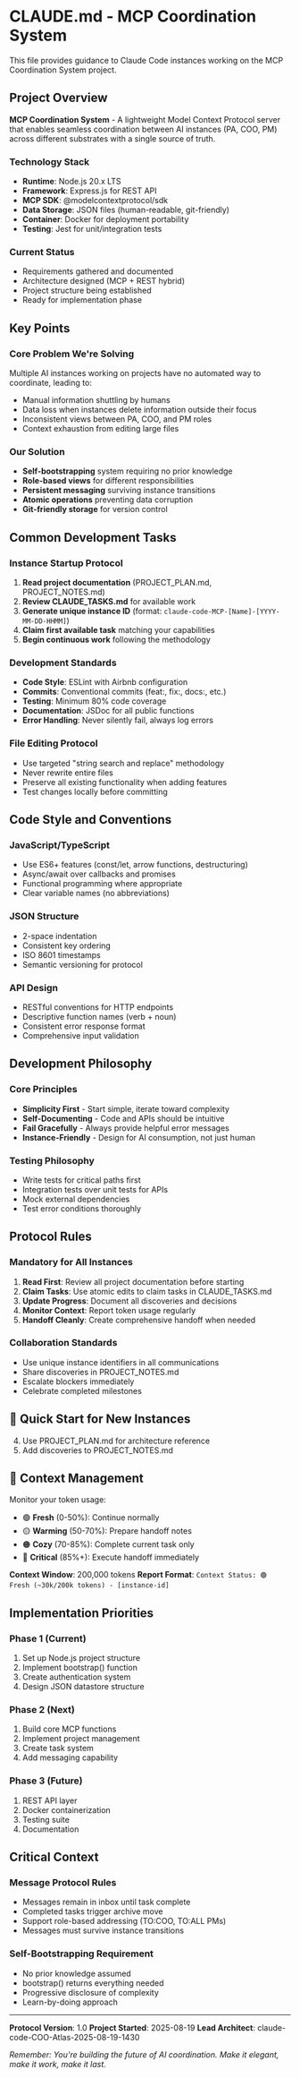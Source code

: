 # CLAUDE.md - MCP Coordination System

This file provides guidance to Claude Code instances working on the MCP Coordination System project.

## Project Overview

**MCP Coordination System** - A lightweight Model Context Protocol server that enables seamless coordination between AI instances (PA, COO, PM) across different substrates with a single source of truth.

### Technology Stack
- **Runtime**: Node.js 20.x LTS
- **Framework**: Express.js for REST API
- **MCP SDK**: @modelcontextprotocol/sdk
- **Data Storage**: JSON files (human-readable, git-friendly)
- **Container**: Docker for deployment portability
- **Testing**: Jest for unit/integration tests

### Current Status
- Requirements gathered and documented
- Architecture designed (MCP + REST hybrid)
- Project structure being established
- Ready for implementation phase

## Key Points

### Core Problem We're Solving
Multiple AI instances working on projects have no automated way to coordinate, leading to:
- Manual information shuttling by humans
- Data loss when instances delete information outside their focus
- Inconsistent views between PA, COO, and PM roles
- Context exhaustion from editing large files

### Our Solution
- **Self-bootstrapping** system requiring no prior knowledge
- **Role-based views** for different responsibilities
- **Persistent messaging** surviving instance transitions
- **Atomic operations** preventing data corruption
- **Git-friendly storage** for version control

## Common Development Tasks

### Instance Startup Protocol
1. **Read project documentation** (PROJECT_PLAN.md, PROJECT_NOTES.md)
2. **Review CLAUDE_TASKS.md** for available work
3. **Generate unique instance ID** (format: `claude-code-MCP-[Name]-[YYYY-MM-DD-HHMM]`)
4. **Claim first available task** matching your capabilities
5. **Begin continuous work** following the methodology

### Development Standards
- **Code Style**: ESLint with Airbnb configuration
- **Commits**: Conventional commits (feat:, fix:, docs:, etc.)
- **Testing**: Minimum 80% code coverage
- **Documentation**: JSDoc for all public functions
- **Error Handling**: Never silently fail, always log errors

### File Editing Protocol
- Use targeted "string search and replace" methodology
- Never rewrite entire files
- Preserve all existing functionality when adding features
- Test changes locally before committing

## Code Style and Conventions

### JavaScript/TypeScript
- Use ES6+ features (const/let, arrow functions, destructuring)
- Async/await over callbacks and promises
- Functional programming where appropriate
- Clear variable names (no abbreviations)

### JSON Structure
- 2-space indentation
- Consistent key ordering
- ISO 8601 timestamps
- Semantic versioning for protocol

### API Design
- RESTful conventions for HTTP endpoints
- Descriptive function names (verb + noun)
- Consistent error response format
- Comprehensive input validation

## Development Philosophy

### Core Principles
- **Simplicity First** - Start simple, iterate toward complexity
- **Self-Documenting** - Code and APIs should be intuitive
- **Fail Gracefully** - Always provide helpful error messages
- **Instance-Friendly** - Design for AI consumption, not just human

### Testing Philosophy
- Write tests for critical paths first
- Integration tests over unit tests for APIs
- Mock external dependencies
- Test error conditions thoroughly

## Protocol Rules

### Mandatory for All Instances
1. **Read First**: Review all project documentation before starting
2. **Claim Tasks**: Use atomic edits to claim tasks in CLAUDE_TASKS.md
3. **Update Progress**: Document all discoveries and decisions
4. **Monitor Context**: Report token usage regularly
5. **Handoff Cleanly**: Create comprehensive handoff when needed

### Collaboration Standards
- Use unique instance identifiers in all communications
- Share discoveries in PROJECT_NOTES.md
- Escalate blockers immediately
- Celebrate completed milestones

## 🚀 Quick Start for New Instances

4. Use PROJECT_PLAN.md for architecture reference
5. Add discoveries to PROJECT_NOTES.md

## 🧠 Context Management

Monitor your token usage:
- 🟢 **Fresh** (0-50%): Continue normally
- 🟡 **Warming** (50-70%): Prepare handoff notes
- 🟠 **Cozy** (70-85%): Complete current task only
- 🔴 **Critical** (85%+): Execute handoff immediately

**Context Window**: 200,000 tokens
**Report Format**: `Context Status: 🟢 Fresh (~30k/200k tokens) - [instance-id]`

## Implementation Priorities

### Phase 1 (Current)
1. Set up Node.js project structure
2. Implement bootstrap() function
3. Create authentication system
4. Design JSON datastore structure

### Phase 2 (Next)
1. Build core MCP functions
2. Implement project management
3. Create task system
4. Add messaging capability

### Phase 3 (Future)
1. REST API layer
2. Docker containerization
3. Testing suite
4. Documentation

## Critical Context

### Message Protocol Rules
- Messages remain in inbox until task complete
- Completed tasks trigger archive move
- Support role-based addressing (TO:COO, TO:ALL PMs)
- Messages must survive instance transitions

### Self-Bootstrapping Requirement
- No prior knowledge assumed
- bootstrap() returns everything needed
- Progressive disclosure of complexity
- Learn-by-doing approach

---

**Protocol Version**: 1.0
**Project Started**: 2025-08-19
**Lead Architect**: claude-code-COO-Atlas-2025-08-19-1430

*Remember: You're building the future of AI coordination. Make it elegant, make it work, make it last.*